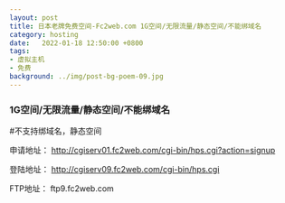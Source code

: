 ```yaml
---
layout: post
title: 日本老牌免费空间-Fc2web.com 1G空间/无限流量/静态空间/不能绑域名
category: hosting
date:   2022-01-18 12:50:00 +0800
tags:
- 虚拟主机
- 免费
background: ../img/post-bg-poem-09.jpg
---
```


### 1G空间/无限流量/静态空间/不能绑域名

#不支持绑域名，静态空间

申请地址：
http://cgiserv01.fc2web.com/cgi-bin/hps.cgi?action=signup

登陆地址：
http://cgiserv09.fc2web.com/cgi-bin/hps.cgi

FTP地址：
ftp9.fc2web.com
